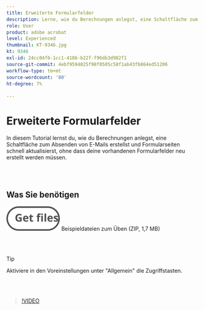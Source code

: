 ```yaml
---
title: Erweiterte Formularfelder
description: Lerne, wie du Berechnungen anlegst, eine Schaltfläche zum Senden einer E-Mail erstellst und Formularseiten schnell aktualisierst, ohne dass du all deine vorhandenen Formularfelder neu erstellst
role: User
product: adobe acrobat
level: Experienced
thumbnail: KT-9346.jpg
kt: 9346
exl-id: 24cc04f6-1cc1-4186-b22f-f96db3d982f1
source-git-commit: 4ebf9594025f98f0505c58f1ab43fb864ed51206
workflow-type: tm+mt
source-wordcount: '80'
ht-degree: 7%

---
```


# Erweiterte Formularfelder

In diesem Tutorial lernst du, wie du Berechnungen anlegst, eine Schaltfläche zum Absenden von E-Mails erstellst und Formularseiten schnell aktualisierst, ohne dass deine vorhandenen Formularfelder neu erstellt werden müssen.

<br> 

## Was Sie benötigen

[![Dateien abrufen](../assets/Getfiles.svg)](../assets/ProjectEstimate.zip)
Beispieldateien zum Üben (ZIP, 1,7 MB)

<br> 

>[!TIP]
>
>Aktiviere in den Voreinstellungen unter &quot;Allgemein&quot; die Zugriffstasten.

<br> 

>[!VIDEO](https://video.tv.adobe.com/v/340379?quality=12&learn=on&hidetitle=true)
